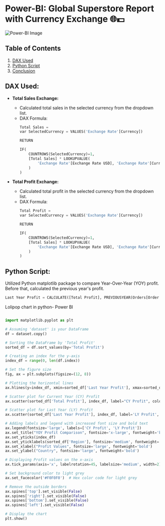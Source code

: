 # Power-BI: Global Superstore Report with Currency Exchange 🌐💵

![Power-BI Image](https://github.com/Rakesh-Pawar/Power-BI/assets/112051343/035dc42b-3ffa-451a-9624-9caf0ca6ea62)

## Table of Contents
1. [DAX Used](#dax-used)
2. [Python Script](#python-script)
3. [Conclusion](#conclusion)

## DAX Used:

- **Total Sales Exchange:** 
  - Calculated total sales in the selected currency from the dropdown list.
  - DAX Formula:
    ```python
    Total Sales = 
    var SelectedCurrency = VALUES('Exchange Rate'[Currency])

    RETURN

    IF(
        COUNTROWS(SelectedCurrency)=1,
        [Total Sales] * LOOKUPVALUE(
            'Exchange Rate'[Exchange Rate USD], 'Exchange Rate'[Currency], SelectedCurrency
        )
    )
    ```

- **Total Profit Exchange:**
  - Calculated total profit in the selected currency from the dropdown list.
  - DAX Formula:
    ```python
    Total Profit = 
    var SelectedCurrency = VALUES('Exchange Rate'[Currency])

    RETURN

    IF(
        COUNTROWS(SelectedCurrency)=1,
        [Total Sales] * LOOKUPVALUE(
            'Exchange Rate'[Exchange Rate USD], 'Exchange Rate'[Currency], SelectedCurrency
        )
    )
    ```

## Python Script:

Utilized Python matplotlib package to compare Year-Over-Year (YOY) profit. Before that, calculated the previous year's profit.

```python
Last Year Profit = CALCULATE([Total Profit], PREVIOUSYEAR(Orders[Order Date].[Date]))
```

Lolipop chart in python- Power BI
```python

import matplotlib.pyplot as plt

# Assuming 'dataset' is your DataFrame
df = dataset.copy()

# Sorting the DataFrame by 'Total Profit'
sorted_df = df.sort_values(by='Total Profit')

# Creating an index for the y-axis
index_df = range(0, len(df.index))

# Set the figure size
fig, ax = plt.subplots(figsize=(12, 8))

# Plotting the horizontal lines
ax.hlines(y=index_df, xmin=sorted_df['Last Year Profit'], xmax=sorted_df['Total Profit'], color='tomato', alpha=0.7)

# Scatter plot for Current Year (CY) Profit
ax.scatter(sorted_df['Total Profit'], index_df, label="CY Profit", color='Green', s=120, alpha=0.7)

# Scatter plot for Last Year (LY) Profit
ax.scatter(sorted_df['Last Year Profit'], index_df, label='LY Profit', color='red', s=120, alpha=0.7)

# Adding labels and legend with increased font size and bold text
ax.legend(fontsize='large', labels=['CY Profit', 'LY Profit'])
ax.set_title("YOY Profit Comparison", fontsize='x-large', fontweight='bold')
ax.set_yticks(index_df)
ax.set_yticklabels(sorted_df['Region'], fontsize='medium', fontweight='bold')
ax.set_xlabel("Profit Values", fontsize='large', fontweight='bold')
ax.set_ylabel("Country", fontsize='large', fontweight='bold')

# Displaying Profit values on the x-axis
ax.tick_params(axis='x', labelrotation=45, labelsize='medium', width=2)  # Rotating x-axis labels for better readability

# Set background color to light grey
ax.set_facecolor('#F0F0F0')  # Hex color code for light grey

# Remove the outside borders
ax.spines['top'].set_visible(False)
ax.spines['right'].set_visible(False)
ax.spines['bottom'].set_visible(False)
ax.spines['left'].set_visible(False)

# Display the chart
plt.show()


```
